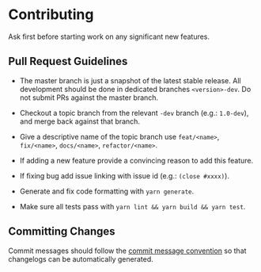 # Contributing

Ask first before starting work on any significant new features.

## Pull Request Guidelines

- The master branch is just a snapshot of the latest stable release. All development should be done in dedicated branches `<version>-dev`. Do not submit PRs against the master branch.

- Checkout a topic branch from the relevant `-dev` branch (e.g.: `1.0-dev`), and merge back against that branch.

- Give a descriptive name of the topic branch use `feat/<name>`, `fix/<name>`, `docs/<name>`, `refactor/<name>`.

- If adding a new feature provide a convincing reason to add this feature.

- If fixing bug add issue linking with issue id (e.g.: `(close #xxxx)`).

- Generate and fix code formatting with `yarn generate`.

- Make sure all tests pass with `yarn lint && yarn build && yarn test`.

## Committing Changes

Commit messages should follow the [commit message convention](./COMMIT_CONVENTION.md) so that changelogs can be automatically generated.
